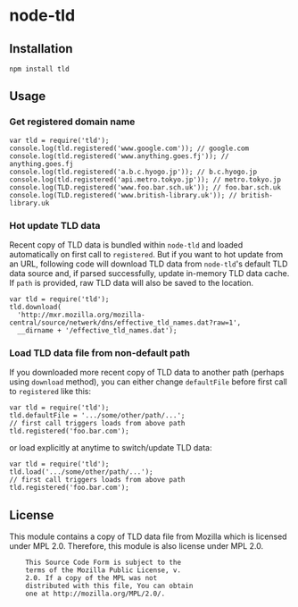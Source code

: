 # node-tld #

## Installation ##

    npm install tld

## Usage ##

### Get registered domain name ###

    var tld = require('tld');
    console.log(tld.registered('www.google.com')); // google.com
    console.log(tld.registered('www.anything.goes.fj')); // anything.goes.fj
    console.log(tld.registered('a.b.c.hyogo.jp')); // b.c.hyogo.jp
    console.log(tld.registered('api.metro.tokyo.jp')); // metro.tokyo.jp
    console.log(TLD.registered('www.foo.bar.sch.uk')); // foo.bar.sch.uk
    console.log(TLD.registered('www.british-library.uk')); // british-library.uk
  
### Hot update TLD data ###

Recent copy of TLD data is bundled within `node-tld` and loaded automatically on first call to `registered`. But if you want to hot update from an URL, following code will download TLD data from `node-tld`'s default TLD data source and, if parsed successfully, update in-memory TLD data cache. If `path` is provided, raw TLD data will also be saved to the location.

    var tld = require('tld');
    tld.download(
      'http://mxr.mozilla.org/mozilla-central/source/netwerk/dns/effective_tld_names.dat?raw=1',
      __dirname + '/effective_tld_names.dat');

### Load TLD data file from non-default path ###

If you downloaded more recent copy of TLD data to another path (perhaps using `download` method), you can either change `defaultFile` before first call to `registered` like this:

    var tld = require('tld');
    tld.defaultFile = '.../some/other/path/...';
    // first call triggers loads from above path
    tld.registered('foo.bar.com');

or load explicitly at anytime to switch/update TLD data:

    var tld = require('tld');
    tld.load('.../some/other/path/...');
    // first call triggers loads from above path
    tld.registered('foo.bar.com');

## License ##

This module contains a copy of TLD data file from Mozilla which
is licensed under MPL 2.0. Therefore, this module is also license
under MPL 2.0.

        This Source Code Form is subject to the
        terms of the Mozilla Public License, v.
        2.0. If a copy of the MPL was not
        distributed with this file, You can obtain
        one at http://mozilla.org/MPL/2.0/.
